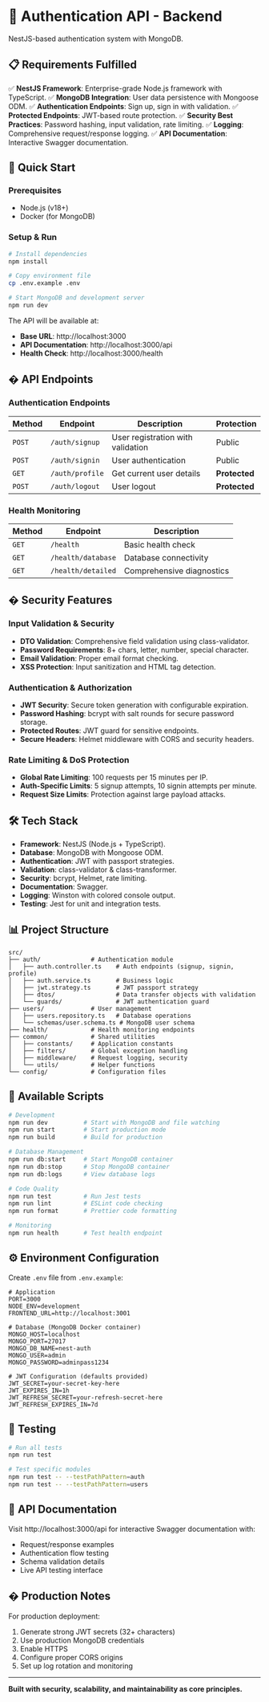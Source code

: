 # 🔐 Authentication API - Backend

NestJS-based authentication system with MongoDB.

## 📋 Requirements Fulfilled

✅ **NestJS Framework**: Enterprise-grade Node.js framework with TypeScript. 
✅ **MongoDB Integration**: User data persistence with Mongoose ODM.
✅ **Authentication Endpoints**: Sign up, sign in with validation.
✅ **Protected Endpoints**: JWT-based route protection.
✅ **Security Best Practices**: Password hashing, input validation, rate limiting.
✅ **Logging**: Comprehensive request/response logging.
✅ **API Documentation**: Interactive Swagger documentation.

## 🚀 Quick Start

### Prerequisites
- Node.js (v18+)
- Docker (for MongoDB)

### Setup & Run

```bash
# Install dependencies
npm install

# Copy environment file
cp .env.example .env

# Start MongoDB and development server
npm run dev
```

The API will be available at:
- **Base URL**: http://localhost:3000
- **API Documentation**: http://localhost:3000/api
- **Health Check**: http://localhost:3000/health

## � API Endpoints

### Authentication Endpoints
| Method | Endpoint | Description | Protection |
|--------|----------|-------------|------------|
| `POST` | `/auth/signup` | User registration with validation | Public |
| `POST` | `/auth/signin` | User authentication | Public |
| `GET` | `/auth/profile` | Get current user details | **Protected** |
| `POST` | `/auth/logout` | User logout | **Protected** |

### Health Monitoring
| Method | Endpoint | Description |
|--------|----------|-------------|
| `GET` | `/health` | Basic health check |
| `GET` | `/health/database` | Database connectivity |
| `GET` | `/health/detailed` | Comprehensive diagnostics |

## � Security Features

### Input Validation & Security
- **DTO Validation**: Comprehensive field validation using class-validator.
- **Password Requirements**: 8+ chars, letter, number, special character.
- **Email Validation**: Proper email format checking.
- **XSS Protection**: Input sanitization and HTML tag detection.

### Authentication & Authorization
- **JWT Security**: Secure token generation with configurable expiration.
- **Password Hashing**: bcrypt with salt rounds for secure password storage.
- **Protected Routes**: JWT guard for sensitive endpoints.
- **Secure Headers**: Helmet middleware with CORS and security headers.

### Rate Limiting & DoS Protection
- **Global Rate Limiting**: 100 requests per 15 minutes per IP.
- **Auth-Specific Limits**: 5 signup attempts, 10 signin attempts per minute.
- **Request Size Limits**: Protection against large payload attacks.

## 🛠️ Tech Stack

- **Framework**: NestJS (Node.js + TypeScript).
- **Database**: MongoDB with Mongoose ODM.
- **Authentication**: JWT with passport strategies.
- **Validation**: class-validator & class-transformer.
- **Security**: bcrypt, Helmet, rate limiting.
- **Documentation**: Swagger.
- **Logging**: Winston with colored console output.
- **Testing**: Jest for unit and integration tests.

## 📊 Project Structure

```
src/
├── auth/              # Authentication module
│   ├── auth.controller.ts    # Auth endpoints (signup, signin, profile)
│   ├── auth.service.ts       # Business logic
│   ├── jwt.strategy.ts       # JWT passport strategy
│   ├── dtos/                 # Data transfer objects with validation
│   └── guards/               # JWT authentication guard
├── users/             # User management
│   ├── users.repository.ts   # Database operations
│   └── schemas/user.schema.ts # MongoDB user schema
├── health/            # Health monitoring endpoints
├── common/            # Shared utilities
│   ├── constants/     # Application constants
│   ├── filters/       # Global exception handling
│   ├── middleware/    # Request logging, security
│   └── utils/         # Helper functions
└── config/            # Configuration files
```

## 🔧 Available Scripts

```bash
# Development
npm run dev          # Start with MongoDB and file watching
npm run start        # Start production mode
npm run build        # Build for production

# Database Management  
npm run db:start     # Start MongoDB container
npm run db:stop      # Stop MongoDB container
npm run db:logs      # View database logs

# Code Quality
npm run test         # Run Jest tests
npm run lint         # ESLint code checking
npm run format       # Prettier code formatting

# Monitoring
npm run health       # Test health endpoint
```

## ⚙️ Environment Configuration

Create `.env` file from `.env.example`:

```env
# Application
PORT=3000
NODE_ENV=development
FRONTEND_URL=http://localhost:3001

# Database (MongoDB Docker container)
MONGO_HOST=localhost
MONGO_PORT=27017
MONGO_DB_NAME=nest-auth
MONGO_USER=admin
MONGO_PASSWORD=adminpass1234

# JWT Configuration (defaults provided)
JWT_SECRET=your-secret-key-here
JWT_EXPIRES_IN=1h
JWT_REFRESH_SECRET=your-refresh-secret-here
JWT_REFRESH_EXPIRES_IN=7d
```

## 🧪 Testing

```bash
# Run all tests
npm run test

# Test specific modules
npm run test -- --testPathPattern=auth
npm run test -- --testPathPattern=users
```

## 📖 API Documentation

Visit http://localhost:3000/api for interactive Swagger documentation with:
- Request/response examples
- Authentication flow testing
- Schema validation details
- Live API testing interface

## � Production Notes

For production deployment:
1. Generate strong JWT secrets (32+ characters)
2. Use production MongoDB credentials
3. Enable HTTPS
4. Configure proper CORS origins
5. Set up log rotation and monitoring

---

**Built with security, scalability, and maintainability as core principles.**
